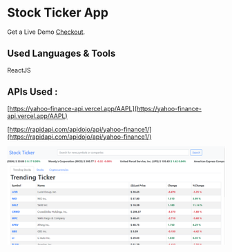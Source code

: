 # Stock Ticker App

Get a Live Demo [Checkout](https://github.com/facebook/create-react-app).

## Used Languages & Tools

ReactJS

## APIs Used : 

[https://yahoo-finance-api.vercel.app/AAPL](https://yahoo-finance-api.vercel.app/AAPL)

[https://rapidapi.com/apidojo/api/yahoo-finance1/](https://rapidapi.com/apidojo/api/yahoo-finance1/)

![The San Juan Mountains are beautiful!](sample.PNG "San Juan Mountains")